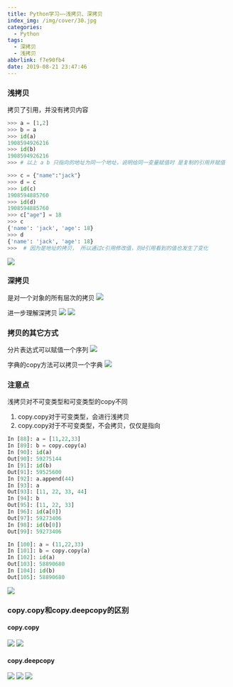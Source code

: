```yaml
---
title: Python学习——浅拷贝、深拷贝
index_img: /img/cover/30.jpg
categories:
  - Python
tags:
  - 深拷贝
  - 浅拷贝
abbrlink: f7e90fb4
date: 2019-08-21 23:47:46
---
```


### 浅拷贝
拷贝了引用，并没有拷贝内容
```python
>>> a = [1,2]
>>> b = a
>>> id(a)
1908594926216
>>> id(b)
1908594926216
>>> # 以上 a b 只指向的地址为同一个地址，说明给同一变量赋值时 是复制的引用并赋值

>>> c = {"name":"jack"}
>>> d = c
>>> id(c)
1908594885760
>>> id(d)
1908594885760
>>> c["age"] = 18
>>> c
{'name': 'jack', 'age': 18}
>>> d
{'name': 'jack', 'age': 18}
>>>  # 因为是地址的拷贝， 所以通过c引用修改值，则d引用看到的值也发生了变化
```
![](1.png)

### 深拷贝
是对一个对象的所有层次的拷贝
![](2.png)

进一步理解深拷贝
![](3.png)
![](4.png)

### 拷贝的其它方式
分片表达式可以赋值一个序列
![](5.png)

字典的copy方法可以拷贝一个字典
![](6.png)

### 注意点
浅拷贝对不可变类型和可变类型的copy不同
1. copy.copy对于可变类型，会进行浅拷贝
2. copy.copy对于不可变类型，不会拷贝，仅仅是指向
```python
In [88]: a = [11,22,33]
In [89]: b = copy.copy(a)
In [90]: id(a)
Out[90]: 59275144
In [91]: id(b)
Out[91]: 59525600
In [92]: a.append(44)
In [93]: a
Out[93]: [11, 22, 33, 44]
In [94]: b
Out[95]: [11, 22, 33]
In [96]: id(a[0])
Out[97]: 59273406
In [98]: id(b[0])
Out[99]: 59273406

In [100]: a = (11,22,33)
In [101]: b = copy.copy(a)
In [102]: id(a)
Out[103]: 58890680
In [104]: id(b)
Out[105]: 58890680
```
![](7.png)

### copy.copy和copy.deepcopy的区别
#### copy.copy
![](8.png)
![](9.png)

#### copy.deepcopy
![](10.png)
![](11.png)
![](12.png)